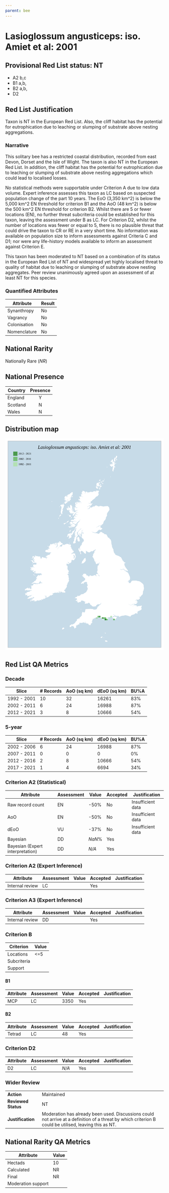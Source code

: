 ```yaml
---
parent: bee
---
```


# Lasioglossum angusticeps: iso. Amiet et al: 2001

## Provisional Red List status: NT
- A2 b,c
- B1 a,b, 
- B2 a,b, 
- D2

## Red List Justification
Taxon is NT in the European Red List. Also, the cliff habitat has the potential for eutrophication due to leaching or slumping of substrate above nesting aggregations.
### Narrative
This solitary bee has a restricted coastal distribution, recorded from east Devon, Dorset and the Isle of Wight. The taxon is also NT in the European Red List. In addition, the cliff habitat has the potential for eutrophication due to leaching or slumping of substrate above nesting aggregations which could lead to localised losses.

No statistical methods were supportable under Criterion A due to low data volume. Expert inference assesses this taxon as LC based on suspected population change of the part 10 years. The EoO (3,350 km^2) is below the 5,000 km^2 EN threshold for criterion B1 and the AoO (48 km^2) is below the 500 km^2 EN threshold for criterion B2. Whilst there are 5 or fewer locations (EN), no further threat subcriteria could be established for this taxon, leaving the assessment under B as LC. For Criterion D2, whilst the number of locations was fewer or equal to 5, there is no plausible threat that could drive the taxon to CR or RE in a very short time. No information was available on population size to inform assessments against Criteria C and D1; nor were any life-history models available to inform an assessment against Criterion E.

This taxon has been moderated to NT based on a combination of its status in the European Red List of NT and widespread yet highly localised threat to quality of habitat due to leaching or slumping of substrate above nesting aggregates. Peer review unanimously agreed upon an assessment of at least NT for this species.
### Quantified Attributes
|Attribute|Result|
|---|---|
|Synanthropy|No|
|Vagrancy|No|
|Colonisation|No|
|Nomenclature|No|


## National Rarity
Nationally Rare (*NR*)

## National Presence
|Country|Presence
|---|:-:|
|England|Y|
|Scotland|N|
|Wales|N|


## Distribution map
![](../map/141.svg)

## Red List QA Metrics
### Decade
| Slice | # Records | AoO (sq km) | dEoO (sq km) |BU%A |
|---|---|---|---|---|
|1992 - 2001|10|32|16261|83%|
|2002 - 2011|6|24|16988|87%|
|2012 - 2021|3|8|10666|54%|
### 5-year
| Slice | # Records | AoO (sq km) | dEoO (sq km) |BU%A |
|---|---|---|---|---|
|2002 - 2006|6|24|16988|87%|
|2007 - 2011|0|0|0|0%|
|2012 - 2016|2|8|10666|54%|
|2017 - 2021|1|4|6694|34%|
### Criterion A2 (Statistical)
|Attribute|Assessment|Value|Accepted|Justification
|---|---|---|---|---|
|Raw record count|EN|-50%|No|Insufficient data|
|AoO|EN|-50%|No|Insufficient data|
|dEoO|VU|-37%|No|Insufficient data|
|Bayesian|DD|*NaN*%|Yes||
|Bayesian (Expert interpretation)|DD|*N/A*|Yes||
### Criterion A2 (Expert Inference)
|Attribute|Assessment|Value|Accepted|Justification
|---|---|---|---|---|
|Internal review|LC||Yes||
### Criterion A3 (Expert Inference)
|Attribute|Assessment|Value|Accepted|Justification
|---|---|---|---|---|
|Internal review|DD||Yes||
### Criterion B
|Criterion| Value|
|---|---|
|Locations|<=5|
|Subcriteria||
|Support||
#### B1
|Attribute|Assessment|Value|Accepted|Justification
|---|---|---|---|---|
|MCP|LC|3350|Yes||
#### B2
|Attribute|Assessment|Value|Accepted|Justification
|---|---|---|---|---|
|Tetrad|LC|48|Yes||
### Criterion D2
|Attribute|Assessment|Value|Accepted|Justification
|---|---|---|---|---|
|D2|LC|*N/A*|Yes||
### Wider Review
|  |  |
|---|---|
|**Action**|Maintained|
|**Reviewed Status**|NT|
|**Justification**|Moderation has already been used. Discussions could not arrive at a definition of a threat by which criterion B could be utilised, leaving this as NT.|


## National Rarity QA Metrics
|Attribute|Value|
|---|---|
|Hectads|10|
|Calculated|NR|
|Final|NR|
|Moderation support||


